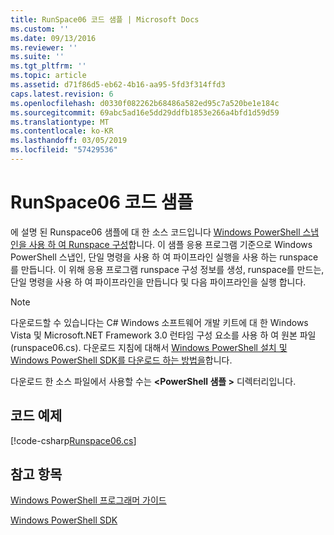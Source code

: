 ```yaml
---
title: RunSpace06 코드 샘플 | Microsoft Docs
ms.custom: ''
ms.date: 09/13/2016
ms.reviewer: ''
ms.suite: ''
ms.tgt_pltfrm: ''
ms.topic: article
ms.assetid: d71f86d5-eb62-4b16-aa95-5fd3f314ffd3
caps.latest.revision: 6
ms.openlocfilehash: d0330f082262b68486a582ed95c7a520be1e184c
ms.sourcegitcommit: 69abc5ad16e5dd29ddfb1853e266a4bfd1d59d59
ms.translationtype: MT
ms.contentlocale: ko-KR
ms.lasthandoff: 03/05/2019
ms.locfileid: "57429536"
---
```

# <a name="runspace06-code-sample"></a>RunSpace06 코드 샘플

에 설명 된 Runspace06 샘플에 대 한 소스 코드입니다 [Windows PowerShell 스냅인을 사용 하 여 Runspace 구성](http://msdn.microsoft.com/en-us/a7289ee8-9732-49ee-91c7-d533e9538b83)합니다. 이 샘플 응용 프로그램 기준으로 Windows PowerShell 스냅인, 단일 명령을 사용 하 여 파이프라인 실행을 사용 하는 runspace를 만듭니다. 이 위해 응용 프로그램 runspace 구성 정보를 생성, runspace를 만드는, 단일 명령을 사용 하 여 파이프라인을 만듭니다 및 다음 파이프라인을 실행 합니다.

> [!NOTE]
> 다운로드할 수 있습니다는 C# Windows 소프트웨어 개발 키트에 대 한 Windows Vista 및 Microsoft.NET Framework 3.0 런타임 구성 요소를 사용 하 여 원본 파일 (runspace06.cs). 다운로드 지침에 대해서 [Windows PowerShell 설치 및 Windows PowerShell SDK를 다운로드 하는 방법을](/powershell/developer/installing-the-windows-powershell-sdk)합니다.
>
> 다운로드 한 소스 파일에서 사용할 수는  **\<PowerShell 샘플 >** 디렉터리입니다.

## <a name="code-sample"></a>코드 예제

[!code-csharp[Runspace06.cs](../../powershell-sdk-samples/SDK-2.0/csharp/Runspace06/Runspace06.cs#L11-L85 "Runspace06.cs")]

## <a name="see-also"></a>참고 항목

[Windows PowerShell 프로그래머 가이드](./windows-powershell-programmer-s-guide.md)

[Windows PowerShell SDK](../windows-powershell-reference.md)